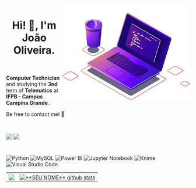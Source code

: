 <img src="https://github.com/JVoliv/JVoliv/blob/main/computer-illustration.png?raw=true" min-width="350px" max-width="350px" width="350px" align="right" alt="Computador">

<h1 align="center">Hi! 👋, I'm João Oliveira.</h1>

<br>

<p align="left"><strong>Computer Technician</strong> and studying the <strong>3nd</strong> term of <strong>Telematics</strong> at <strong>IFPB - Campus Campina Grande</strong>. 

<br>

<p>Be free to contact me! 🤝</p>

<br>


<p align="left">

  <a href="https://www.linkedin.com/in/olivjv/" target="_blank" alt="Linkedin">
  <img src="https://img.shields.io/badge/-Linkedin-0e76a8?style=flat-square&logo=Linkedin&logoColor=white&link=https://www.linkedin.com/in/olivjv/" /></a>
  
  <a href="https://www.instagram.com/_jvoliveiras/" target="_blank" alt="Instagram">
  <img src="https://img.shields.io/badge/-Instagram-DF0174?style=flat-square&labelColor=DF0174&logo=instagram&logoColor=white&link=https://www.instagram.com/_jvoliveiras/"/></a>
</p>  

<h1> </h1>

 ![Python](https://img.shields.io/badge/python-3670A0?style=for-the-badge&logo=python&logoColor=ffdd54)
 ![MySQL](https://img.shields.io/badge/MySQL-F29221?style=for-the-badge&logo=mysql&logoColor=3E6E93)
 ![Power Bi](https://img.shields.io/badge/Power%20Bi-F2C811?style=for-the-badge&logo=powerbi&logoColor=212121)
 ![Jupyter Notebook](https://img.shields.io/badge/jupyter-%23FA0F00.svg?style=for-the-badge&logo=jupyter&logoColor=white)
 ![Knime](https://img.shields.io/badge/Knime-143?style=for-the-badge&logo=Affinity&logoColor=black&color=black&labelColor=FFD800)
 ![Visual Studio Code](https://img.shields.io/badge/Visual%20Studio%20Code-0078d7.svg?style=for-the-badge&logo=visual-studio-code&logoColor=white)


<table align = "center" border = '0'>
  <tr>
    <td>
      <a href="https://github.com/JVoliv">
  <img width="400px" align="center" src="https://github-readme-stats.vercel.app/api/top-langs/?username=JVoliv&exclude_repo=IA-FIC2021&langs_count=6&theme=dracula&hide_langs_below=1&layout=compact" />
</a>
    </td>
    <td>
      <a href="https://github.com/JVoliv">
 <img width="454px" align="center" src="https://github-readme-stats.vercel.app/api?username=JVoliv&show_icons=true&theme=dracula&line_height=27" alt="**SEU NOME** github stats"/>
</a>
    </td>
  </tr>
</table>








